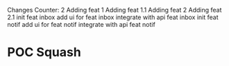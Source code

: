 Changes Counter: 2
Adding feat 1
Adding feat 1.1
Adding feat 2
Adding feat 2.1
init feat inbox
add ui for feat inbox
integrate with api feat inbox
init feat notif
add ui for feat notif
integrate with api feat notif
# POC Squash